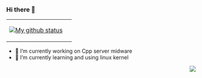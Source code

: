 ### Hi there 👋
<!-- [![love1angel's github stats](https://github-readme-stats.vercel.app/api?username=love1angel)](https://github.com/love1angel/github-readme-stats) -->
<!-- <img align="right" src="https://visitor-badge.glitch.me/badge?page_id=love1angel"> -->

<!--
**love1angel/love1angel** is a ✨ _special_ ✨ repository because its `README.md` (this file) appears on your GitHub profile.

Here are some ideas to get you started:

- 🔭 I’m currently working on ...
- 🌱 I’m currently learning ...
- 👯 I’m looking to collaborate on ...
- 🤔 I’m looking for help with ...
- 💬 Ask me about ...
- 📫 How to reach me: ...
- 😄 Pronouns: ...
- ⚡ Fun fact: ...
-->

<table>
<tr align="center">
<td align="center">

[![My github status](https://github-readme-stats.vercel.app/api?username=love1angel&show_icons=true&include_all_commits=true&hide=issues,contribs&custom_title=My%20GitHub%20Status)]()

</td>
<td align="center">

<!-- [![Top Langs](https://github-readme-stats.vercel.app/api/top-langs/?username=love1angel&hide_langs_below=1&theme=default&line_height=27&layout=compact)]() -->

</td>
</tr>
</table>

- 🔭 I’m currently working on Cpp server midware
- 🌱 I’m currently learning and using linux kernel

<img align="right" src="https://visitor-badge.glitch.me/badge?page_id=love1angel">
